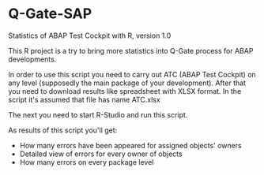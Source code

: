 # Q-Gate-SAP
Statistics of ABAP Test Cockpit with R, version 1.0

This R project is a try to bring more statistics into Q-Gate process for ABAP developments.

In order to use this script you need to carry out ATC (ABAP Test Cockpit) on any level (supposedly the main package of your development).
After that you need to download results like spreadsheet with XLSX format. In the script it's assumed that file has name ATC.xlsx

The next you need to start R-Studio and run this script.

As results of this script you'll get:
- How many errors have been appeared for assigned objects' owners
- Detailed view of errors for every owner of objects
- How many errors on every package level
